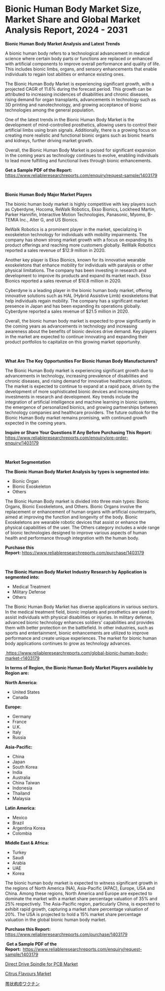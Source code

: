 <p><h1>Bionic Human Body Market Size, Market Share and Global Market Analysis Report, 2024 - 2031</h1></p><p><strong>Bionic Human Body Market Analysis and Latest Trends</strong></p>
<p><p>A bionic human body refers to a technological advancement in medical science where certain body parts or functions are replaced or enhanced with artificial components to improve overall performance and quality of life. This includes bionic limbs, organs, and sensory enhancements that enable individuals to regain lost abilities or enhance existing ones.</p><p>The Bionic Human Body Market is experiencing significant growth, with a projected CAGR of 11.6% during the forecast period. This growth can be attributed to increasing incidences of disabilities and chronic diseases, rising demand for organ transplants, advancements in technology such as 3D printing and nanotechnology, and growing acceptance of bionic technologies among the general population.</p><p>One of the latest trends in the Bionic Human Body Market is the development of mind-controlled prosthetics, allowing users to control their artificial limbs using brain signals. Additionally, there is a growing focus on creating more realistic and functional bionic organs such as bionic hearts and kidneys, further driving market growth.</p><p>Overall, the Bionic Human Body Market is poised for significant expansion in the coming years as technology continues to evolve, enabling individuals to lead more fulfilling and functional lives through bionic enhancements.</p></p>
<p><strong>Get a Sample PDF of the Report:&nbsp;</strong> <a href="https://www.reliableresearchreports.com/enquiry/request-sample/1403179">https://www.reliableresearchreports.com/enquiry/request-sample/1403179</a></p>
<p>&nbsp;</p>
<p><strong>Bionic Human Body Major Market Players</strong></p>
<p><p>The bionic human body market is highly competitive with key players such as Cyberdyne, Hocoma, ReWalk Robotics, Ekso Bionics, Lockheed Martin, Parker Hannifin, Interactive Motion Technologies, Panasonic, Myomo, B-TEMIA Inc., Alter G, and US Bionics. </p><p>ReWalk Robotics is a prominent player in the market, specializing in exoskeleton technology for individuals with mobility impairments. The company has shown strong market growth with a focus on expanding its product offerings and reaching more customers globally. ReWalk Robotics reported a sales revenue of $12.9 million in 2020.</p><p>Another key player is Ekso Bionics, known for its innovative wearable exoskeletons that enhance mobility for individuals with paralysis or other physical limitations. The company has been investing in research and development to improve its products and expand its market reach. Ekso Bionics reported a sales revenue of $10.8 million in 2020.</p><p>Cyberdyne is a leading player in the bionic human body market, offering innovative solutions such as HAL (Hybrid Assistive Limb) exoskeletons that help individuals regain mobility. The company has a significant market presence in Japan and has been expanding its operations globally. Cyberdyne reported a sales revenue of $21.5 million in 2020.</p><p>Overall, the bionic human body market is expected to grow significantly in the coming years as advancements in technology and increasing awareness about the benefits of bionic devices drive demand. Key players in the market are expected to continue innovating and expanding their product portfolios to capitalize on this growing market opportunity.</p></p>
<p>&nbsp;</p>
<p><strong>What Are The Key Opportunities For Bionic Human Body Manufacturers?</strong></p>
<p><p>The Bionic Human Body market is experiencing significant growth due to advancements in technology, increasing prevalence of disabilities and chronic diseases, and rising demand for innovative healthcare solutions. The market is expected to continue to expand at a rapid pace, driven by the development of more sophisticated bionic devices and increasing investments in research and development. Key trends include the integration of artificial intelligence and machine learning in bionic systems, the emergence of personalized bionics, and growing partnerships between technology companies and healthcare providers. The future outlook for the Bionic Human Body market remains promising, with continued growth expected in the coming years.</p></p>
<p><strong>Inquire or Share Your Questions If Any Before Purchasing This Report:</strong> <a href="https://www.reliableresearchreports.com/enquiry/pre-order-enquiry/1403179">https://www.reliableresearchreports.com/enquiry/pre-order-enquiry/1403179</a></p>
<p>&nbsp;</p>
<p><strong>Market Segmentation</strong></p>
<p><strong>The Bionic Human Body Market Analysis by types is segmented into:</strong></p>
<p><ul><li>Bionic Organ</li><li>Bionic Exoskeleton</li><li>Others</li></ul></p>
<p><p>The Bionic Human Body market is divided into three main types: Bionic Organs, Bionic Exoskeletons, and Others. Bionic Organs involve the replacement or enhancement of human organs with artificial counterparts, aimed at improving the function and longevity of the body. Bionic Exoskeletons are wearable robotic devices that assist or enhance the physical capabilities of the user. The Others category includes a wide range of bionic technologies designed to improve various aspects of human health and performance through integration with the human body.</p></p>
<p><strong>Purchase this Report:&nbsp;</strong><a href="https://www.reliableresearchreports.com/purchase/1403179">https://www.reliableresearchreports.com/purchase/1403179</a></p>
<p>&nbsp;</p>
<p><strong>The Bionic Human Body Market Industry Research by Application is segmented into:</strong></p>
<p><ul><li>Medical Treatment</li><li>Military Defense</li><li>Others</li></ul></p>
<p><p>The Bionic Human Body Market has diverse applications in various sectors. In the medical treatment field, bionic implants and prosthetics are used to assist individuals with physical disabilities or injuries. In military defense, advanced bionic technology enhances soldiers' capabilities and provides them with better protection on the battlefield. In other industries, such as sports and entertainment, bionic enhancements are utilized to improve performance and create unique experiences. The market for bionic human body applications continues to grow as technology advances.</p></p>
<p><a href="https://www.reliableresearchreports.com/global-bionic-human-body-market-r1403179">&nbsp;https://www.reliableresearchreports.com/global-bionic-human-body-market-r1403179</a></p>
<p><strong>In terms of Region, the Bionic Human Body Market Players available by Region are:</strong></p>
<p>
    <p> <strong> North America: </strong>
        <ul>
            <li>United States</li>
            <li>Canada</li>
        </ul>
        </p> 
    <p> <strong> Europe: </strong>
        <ul>
            <li>Germany</li>
            <li>France</li>
            <li>U.K.</li>
            <li>Italy</li>
            <li>Russia</li>
        </ul>
        </p> 
    <p> <strong> Asia-Pacific: </strong>
        <ul>
            <li>China</li>
            <li>Japan</li>
            <li>South Korea</li>
            <li>India</li>
            <li>Australia</li>
            <li>China Taiwan</li>
            <li>Indonesia</li>
            <li>Thailand</li>
            <li>Malaysia</li>
        </ul>
        </p> 
    <p> <strong> Latin America: </strong>
        <ul>
            <li>Mexico</li>
            <li>Brazil</li>
            <li>Argentina Korea</li>
            <li>Colombia</li>
        </ul>
        </p> 
    <p> <strong> Middle East & Africa: </strong>
        <ul>
            <li>Turkey</li>
            <li>Saudi</li>
            <li>Arabia</li>
            <li>UAE</li>
            <li>Korea</li>
        </ul>
    </p>
    </p>
<p><p>The bionic human body market is expected to witness significant growth in the regions of North America (NA), Asia-Pacific (APAC), Europe, USA and China. Among these regions, North America and Europe are expected to dominate the market with a market share percentage valuation of 35% and 25% respectively. The Asia-Pacific region, particularly China, is expected to exhibit rapid growth, capturing a market share percentage valuation of 20%. The USA is projected to hold a 15% market share percentage valuation in the global bionic human body market.</p></p>
<p><strong>Purchase this Report: </strong><a href="https://www.reliableresearchreports.com/purchase/1403179">https://www.reliableresearchreports.com/purchase/1403179</a></p>
<p>&nbsp;<strong>Get a Sample PDF of the Report:&nbsp;&nbsp;</strong><a href="https://www.reliableresearchreports.com/enquiry/request-sample/1403179">https://www.reliableresearchreports.com/enquiry/request-sample/1403179</a></p>
<p><strong></strong></p>
<p><p><a href="https://medium.com/@babymorar/insights-into-direct-drive-spindle-for-pcb-market-share-and-competitive-landscape-for-period-from-055f57efa7cd">Direct Drive Spindle for PCB Market</a></p><p><a href="https://medium.com/@billyrice626/navigating-the-global-citrus-flavours-market-landscape-trends-forecasts-and-impact-analysis-5e9f5300d1e4">Citrus Flavours Market</a></p><p><a href="https://github.com/pepo3k/Market-Research-Report-List-2/blob/main/7964055185659.md">帯状疱疹ワクチン</a></p></p>